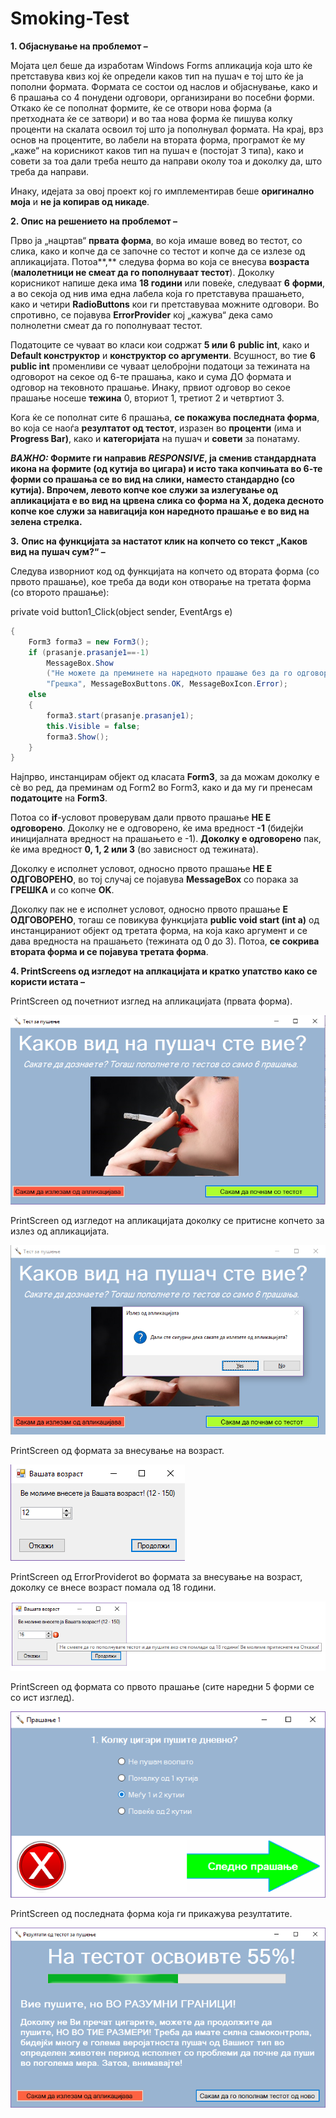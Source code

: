# Smoking-Test
<span id="OLE_LINK1" class="anchor"><span id="OLE_LINK2"
class="anchor"></span></span>

**1. Објаснување на проблемот –**


Мојата цел беше да изработам Windows Forms апликација која што ќе
претставува квиз кој ќе определи каков тип на пушач е тој што ќе ја
пополни формата. Формата се состои од наслов и објаснување, како и 6
прашања со 4 понудени одговори, организирани во посебни форми. Откако ќе
се пополнат формите, ќе се отвори нова форма (а претходната ќе се
затвори) и во таа нова форма ќе пишува колку проценти на скалата освоил
тој што ја пополнувал формата. На крај, врз основ на процентите, во
лабели на втората форма, програмот ќе му „каже“ на корисникот каков тип
на пушач е (постојат 3 типа), како и совети за тоа дали треба нешто да
направи околу тоа и доколку да, што треба да направи.

Инаку, идејата за овој проект кој го имплементирав беше **оригинално
моја** и **не ја копирав од никаде**.

**2. Опис на решението на проблемот –**

Прво ја „нацртав“ **првата форма**, во која имаше вовед во тестот, со
слика, како и копче да се започне со тестот и копче да се излезе од
апликацијата. Потоа**,** следува форма во која се внесува **возраста**
(**малолетници не смеат да го пополнуваат тестот**). Доколку корисникот
напише дека има **18 години** или повеќе, следуваат **6** **форми**, а
во секоја од нив има една лабела која го претставува прашањето, како и
четири **RadioButtons** кои ги претставуваа можните одговори. Во
спротивно, се појавува **ErrorProvider** кој „кажува“ дека само
полнолетни смеат да го пополнуваат тестот.

Податоците се чуваат во класи кои содржат **5 или 6** **public int**,
како и **Default конструктор** и **конструктор со аргументи**. Всушност,
во тие **6** **public int** променливи се чуваат целобројни податоци за
тежината на одговорот на секое од 6-те прашања, како и сума ДО формата и
одговор на тековното прашање. Инаку, првиот одговор во секое прашање
носеше **тежина** 0, вториот 1, третиот 2 и четвртиот 3.

Кога ќе се пополнат сите 6 прашања, **се покажува последната форма**, во
која се наоѓа **резултатот од тестот**, изразен во **проценти** (има и
**Progress Bar)**, како и **категоријата** на пушач и **совети** за
понатаму.

***ВАЖНО:* Формите ги направив *RESPONSIVE*, ја сменив стандардната
икона на формите (од кутија во цигара) и исто така копчињата во 6-те
форми со прашања се во вид на слики, наместо стандардно (со кутија).
Впрочем, левото копче кое служи за излегување од апликацијата е во вид
на црвена слика со форма на X, додека десното копче кое служи за
навигација кон наредното прашање е во вид на зелена стрелка.**

**3.** <span id="OLE_LINK5" class="anchor"><span id="OLE_LINK6"
class="anchor"></span></span>**Опис на функцијата за настатот клик на
копчето со текст „Каков вид на пушач сум?“ –**

Следува изворниот код од функцијата на копчето од втората форма (со
првото прашање), кое треба да води кон отворање на третата форма (со
второто прашање):

<span id="OLE_LINK3" class="anchor"><span id="OLE_LINK4"
class="anchor"></span></span>private void button1\_Click(object sender,
EventArgs e)

```cs
{
	Form3 forma3 = new Form3();
	if (prasanje.prasanje1==-1)
		MessageBox.Show
		("Не можете да преминете на наредното прашање без да го одговорите ова!",
		"Грешка", MessageBoxButtons.OK, MessageBoxIcon.Error);
	else
	{
		forma3.start(prasanje.prasanje1);
		this.Visible = false;
		forma3.Show();
	}
}
```
Најпрво, инстанцирам објект од класата **Form3**, за да можам доколку е
сè во ред, да преминам од Form2 во Form3, како и да му ги пренесам
**податоците** на **Form3**.

Потоа со **if**-условот проверувам дали првото прашање **НЕ Е
одговорено**. Доколку не е одговорено, ќе има вредност **-1** (бидејќи
иницијалната вредност на прашањето е -1). **Доколку е одговорено** пак,
ќе има вредност **0, 1, 2 или 3** (во зависност од тежината).

Доколку е исполнет условот, односно првото прашање **НЕ Е ОДГОВОРЕНО**,
во тој случај се појавува **MessageBox** со порака за **ГРЕШКА** и со
копче **OK**.

Доколку пак не е исполнет условот, односно првото прашање **Е
ОДГОВОРЕНО**, тогаш се повикува функцијата **public void start (int a)**
од инстанцираниот објект од третата форма, на која како аргумент и се
дава вредноста на прашањето (тежината од 0 до 3). Потоа, **се сокрива
втората форма и се појавува третата форма**.

**4. PrintScreens од изгледот на аплкацијата и кратко упатство како се
користи истата –**

PrintScreen од почетниот изглед на апликацијата (првата форма).

![Alt text](/PrintScreens/PrtScr_1.png)

PrintScreen од изгледот на апликацијата доколку се притисне копчето за
излез од апликацијата.

![Alt text](/PrintScreens/PrtScr_2.png)

PrintScreen од формата за внесување на возраст.

![Alt text](/PrintScreens/PrtScr_3.png)

PrintScreen од ErrorProviderot во формата за внесување на возраст,
доколку се внесе возраст помала од 18 години.

![Alt text](/PrintScreens/PrtScr_4.png)

PrintScreen од формата со првото прашање (сите наредни 5 форми се со ист
изглед).

![Alt text](/PrintScreens/PrtScr_5.png)

PrintScreen од последната форма која ги прикажува резултатите.

![Alt text](/PrintScreens/PrtScr_6.png)
